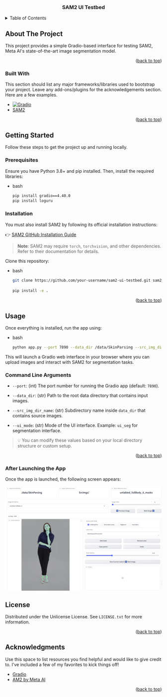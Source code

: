 <!-- PROJECT LOGO -->
<br />
<div align="center">
  <h3 align="center">SAM2 UI Testbed</h3>

</div>



<!-- TABLE OF CONTENTS -->
<details>
  <summary>Table of Contents</summary>
  <ol>
    <li><a href="#about-the-project">About The Project</a></li>
    <li><a href="#built-with">Built With</a></li>
    <li><a href="#getting-started">Getting Started</a>
      <ul>
        <li><a href="#prerequisites">Prerequisites</a></li>
        <li><a href="#installation">Installation</a></li>
      </ul>
    </li>
    <li><a href="#usage">Usage</a></li>
    <li><a href="#acknowledgments">Acknowledgments</a></li>
  </ol>
</details>



<!-- ABOUT THE PROJECT -->
## About The Project

This project provides a simple Gradio-based interface for testing SAM2, 
Meta AI's state-of-the-art image segmentation model.

<p align="right">(<a href="#readme-top">back to top</a>)</p>



### Built With

This section should list any major frameworks/libraries used to bootstrap your project. Leave any add-ons/plugins for the acknowledgements section. Here are a few examples.

* [![Gradio][Gradio.com]][Gradio-url]
* [SAM2](https://github.com/facebookresearch/sam2)

<p align="right">(<a href="#readme-top">back to top</a>)</p>



<!-- GETTING STARTED -->
## Getting Started

Follow these steps to get the project up and running locally.

### Prerequisites

Ensure you have Python 3.8+ and pip installed. Then, install the required libraries:
* bash
  ```sh
  pip install gradio==4.40.0
  pip install loguru
  ```

### Installation

You must also install SAM2 by following its official installation instructions:

👉 [SAM2 GitHub Installation Guide](https://github.com/facebookresearch/sam2#installation)

> **Note**: SAM2 may require `torch`, `torchvision`, and other dependencies. Refer to their documentation for details.


Clone this repository:
* bash
  ```sh
  git clone https://github.com/your-username/sam2-ui-testbed.git sam2_git && cd sam2_git
  
  pip install -e .
  ```

<p align="right">(<a href="#readme-top">back to top</a>)</p>



<!-- USAGE EXAMPLES -->
## Usage

Once everything is installed, run the app using:

* bash
  ```sh
  python app.py --port 7890 --data_dir /data/SkinParsing --src_img_dir_name "LabelImgs/src" --ui_mode ui_seg 
  ```

This will launch a Gradio web interface in your browser where you can upload images and interact with SAM2 for segmentation tasks.

### Command Line Arguments

- `--port`: (int) The port number for running the Gradio app (default: `7890`).

- `--data_dir`: (str) Path to the root data directory that contains input images.

- `--src_img_dir_name`: (str) Subdirectory name inside `data_dir` that contains source images.

- `--ui_mode`: (str) Mode of the UI interface. Example: `ui_seg` for segmentation interface.

> 💡 You can modify these values based on your local directory structure or custom setup.

<p align="right">(<a href="#readme-top">back to top</a>)</p>

### After Launching the App

Once the app is launched, the following screen appears:

<img src="assets/app_launch_result.png" width="1200"/>

<!-- LICENSE -->
## License

Distributed under the Unlicense License. See `LICENSE.txt` for more information.

<p align="right">(<a href="#readme-top">back to top</a>)</p>



<!-- ACKNOWLEDGMENTS -->
## Acknowledgments

Use this space to list resources you find helpful and would like to give credit to. I've included a few of my favorites to kick things off!

* [Gradio](https://www.gradio.app/)
* [AM2 by Meta AI](https://github.com/facebookresearch/sam2)

<p align="right">(<a href="#readme-top">back to top</a>)</p>



<!-- MARKDOWN LINKS & IMAGES -->
<!-- https://www.markdownguide.org/basic-syntax/#reference-style-links -->


[Gradio.com]: https://avatars.githubusercontent.com/u/51063788?s=48&v=4
[Gradio-url]: https://www.gradio.app/
